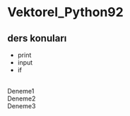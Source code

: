# Vektorel_Python92

## ders konuları
* print
* input
* if
<br>
Deneme1
<br>
Deneme2
<br>
Deneme3


